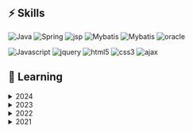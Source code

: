 ## ⚡ Skills

![Java](https://img.shields.io/badge/Java-%23ED8B00.svg?&style=flat&logo=java&logoColor=white)
![Spring](https://img.shields.io/badge/Spring%20-%236DB33F.svg?&style=flat&logo=spring&logoColor=white)
![jsp](https://img.shields.io/badge/JSP-%23ED8B00.svg?&style=flat&logo=java&logoColor=white)
![Mybatis](https://img.shields.io/badge/Mybatis-F80000?style=flat&logo=&logoColor=white)
![Mybatis](https://img.shields.io/badge/Apache_Tomcat_9.0-6DB33F?style=flat&logo=&logoColor=white)
![oracle](https://img.shields.io/badge/OracleDB-F80000?style=flat&logo=Oracle&logoColor=white)

![Javascript](https://img.shields.io/badge/Javascript%20-%23323330.svg?&style=flat&logo=Javascript&logoColor=%23F7DF1E)
![jquery](https://img.shields.io/badge/jQuery-0769AD?style=flat&logo=jquery&logoColor=white)
![html5](https://img.shields.io/badge/HTML5-E34F26?style=flat&logo=html5&logoColor=white)
![css3](https://img.shields.io/badge/CSS3-1572B6?style=flat&logo=css3&logoColor=white)
![ajax](https://img.shields.io/badge/AJAX-1572B6?style=flat&logo=ajax&logoColor=white)


## 🌱 Learning

<details>
<summary>2024</summary>

- 자바기반 공공데이터 융합 개발자 양성과정 / KH정보교육원
- 왕초보를 위한 C언어 / KH정보교육원
- 김영한의 실전자바 / 인프런
    - 스프링 (입문, 기본편)
    - 자바 (입문, 기본, 중급 1&2편)

</details>

<details>
<summary>2023</summary>

- 100 Days of Code: the Complete Python Pro Bootcamp / Udemy
    - Python
    - GUI desktop App
    - Web Scraping
    - Web Automation
    - Web Development(Flask)
    - Data Analysis

</details>

<details>
<summary>2022</summary>

- Legacy JavaScript Algorithms and Data Structure / freeCodeCamp
    - JavaScript

</details>

<details>
<summary>2021</summary>

- Responsive Web Design / freeCodeCamp
    - HTML5, CSS

</details>